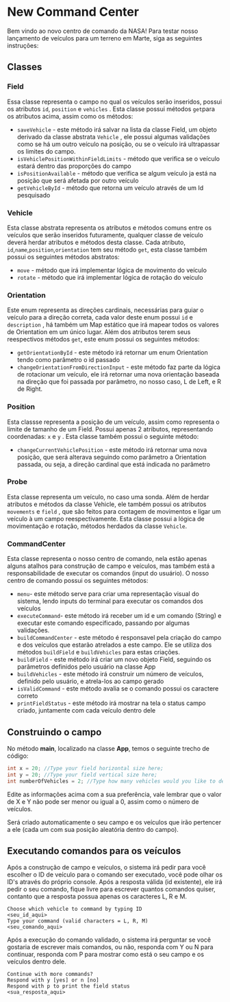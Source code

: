 # New Command Center

Bem vindo ao novo centro de comando da NASA! Para testar nosso lançamento de veículos para um terreno em Marte, siga as seguintes instruções:

## Classes

### Field

Essa classe representa o campo no qual os veículos serão inseridos, possui os atributos `id`, `position` e `vehicles` . Esta classe possui métodos `get`para os atributos acima, assim como os métodos:

- `saveVehicle` - este método irá salvar na lista da classe Field, um objeto derivado da classe abstrata `Vehicle` , ele possui algumas validações como se há um outro veículo na posição, ou se o veículo irá ultrapassar os limites do campo.
- `isVehiclePositionWithinFieldLimits` - método que verifica se o veículo estará dentro das proporções do campo
- `isPositionAvailable` - método que verifica se algum veículo ja está na posição que será afetada por outro veículo
- `getVehicleById` - método que retorna um veículo através de um Id pesquisado

### Vehicle

Esta classe abstrata representa os atributos e métodos comuns entre os veículos que serão inseridos futuramente, qualquer classe de veículo deverá herdar atributos e métodos desta classe. Cada atributo, `id`,`name`,`position`,`orientation` tem seu método `get`, esta classe também possui os seguintes métodos abstratos:

- `move` - método que irá implementar lógica de movimento do veículo
- `rotate` - método que irá implementar lógica de rotação do veículo

### Orientation

Este enum representa as direções cardinais, necessárias para guiar o veículo para a direção correta, cada valor deste enum possui `id` e `description` , há também um Map estático que irá mapear todos os valores de Orientation em um único lugar. Além dos atributos terem seus reespectivos métodos `get`, este enum possui os seguintes métodos:

- `getOrientationById` - este método irá retornar um enum Orientation tendo como parâmetro o id passado
- `changeOrientationFromDirectionInput` - este método faz parte da lógica de rotacionar um veículo, ele irá retornar uma nova orientação baseada na direção que foi passada por parâmetro, no nosso caso, L de Left, e R de Right.

### Position

Esta classse representa a posição de um veículo, assim como representa o limite de tamanho de um Field. Possui apenas 2 atributos, representando coordenadas: `x` e `y` . Esta classe também possui o seguinte método:

- `changeCurrentVehiclePosition` - este método irá retornar uma nova posição, que será alterava seguindo como parâmetro a Orientation passada, ou seja, a direção cardinal que está indicada no parâmetro

### Probe

Esta classe representa um veículo, no caso uma sonda. Além de herdar atributos e métodos da classe Vehicle, ele também possui os atributos `movements` e `field` , que são feitos para contagem de movimentos e ligar um veículo à um campo reespectivamente. Esta classe possui a lógica de movimentação e rotação, métodos herdados da classe `Vehicle`.

### CommandCenter

Esta classe representa o nosso centro de comando, nela estão apenas alguns atalhos para construção de campo e veículos, mas também está a responsabilidade de executar os comandos (input do usuário). O nosso centro de comando possui os seguintes métodos:

- `menu`- este método serve para criar uma representação visual do sistema, lendo inputs do terminal para executar os comandos dos veículos
- `executeCommand`- este método irá receber um id e um comando (String)  e executar este comando especificado, passando por algumas validações.
- `buildCommandCenter` - este método é responsavel pela criação do campo e dos veículos que estarão atrelados a este campo. Ele se utiliza dos métodos `buildField` e `buildVehicles` para estas criações.
- `buildField` - este método irá criar um novo objeto Field, seguindo os parâmetros definidos pelo usuário na classe App
- `buildVehicles` - este método irá construir um número de veículos, definido pelo usuário, e atrela-los ao campo gerado
- `isValidCommand` - este método avalia se o comando possui os caractere correto
- `printFieldStatus` - este método irá mostrar na tela o status campo criado, juntamente com cada veículo dentro dele

## Construindo o campo

No método **main**, localizado na classe **App**, temos o seguinte trecho de código:

```java
int x = 20; //Type your field horizontal size here;
int y = 20; //Type your field vertical size here;
int numberOfVehicles = 2; //Type how many vehicles would you like to deploy on the field
```

Edite as informações acima com a sua preferência, vale lembrar que o valor de X e Y não pode ser menor ou igual a 0, assim como o número de veículos.

Será criado automaticamente o seu campo e os veículos que irão pertencer a ele (cada um com sua posição aleatória dentro do campo).

## Executando comandos para os veículos

Após a construção de campo e veículos, o sistema irá pedir para você escolher o ID de veículo para o comando ser executado, você pode olhar os ID's através do próprio console. Após a resposta válida (id existente), ele irá pedir o seu comando, fique livre para escrever quantos comandos quiser, contanto que a resposta possua apenas os caracteres L, R e M.

```
Choose which vehicle to command by typing ID
<seu_id_aqui>
Type your command (valid characters = L, R, M)
<seu_comando_aqui>
```

Após a execução do comando validado, o sistema irá perguntar se você gostaria de escrever mais comandos, ou não, responda com Y ou N para continuar, responda com P para mostrar como está o seu campo e os veículos dentro dele.

```
Continue with more commands?
Respond with y [yes] or n [no]
Respond with p to print the field status
<sua_resposta_aqui>
```
